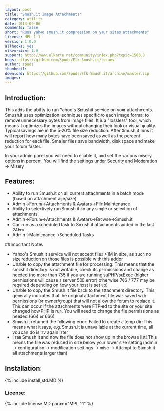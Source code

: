 ```yaml
---
layout: post
title: "Smush.it Image Attachments"
category: utility
date: 2014-09-06
comments: false
short: "Runs yahoo smush.it compression on your sites attachments"
license: MPL 1.1
version: 1.0.0
allhooks: yes
elkversion: 1.0
support: http://www.elkarte.net/community/index.php?topic=1503.0
bugs: https://github.com/Spuds/Elk-Smush.it/issues
author: spuds
thumbnail:
download: https://github.com/Spuds/Elk-Smush.it/archive/master.zip
images:
---
```


## Introduction:
This adds the ability to run Yahoo's Smushit service on your attachments. Smush.it uses optimization techniques specific to each image format to remove unnecessary bytes from image files. It is a "lossless" tool, which means it optimizes the images without changing their look or visual quality. Typical savings are in the 5-20% file size reduction. After Smush.it runs it will report how many bytes have been saved as well as the percent reduction for each file. Smaller files save bandwidth, disk space and make your forum faster.

In your admin panel you will need to enable it, and set the various misery options in percent.  You will find the settings under Security and Moderation -> Misery

## Features:

-  Ability to run Smush.it on all current attachments in a batch mode (based on attachment age/size)
  -  Admin->Forum->Attachments & Avatars->File Maintenance
-  Ability to selectively run Smush.it on any single or selection of attachments
  -  Admin->Forum->Attachments & Avatars->Browse->Smush.it
-  Can run as a scheduled task to Smush.it attachments added in the last 24hrs
  -  Admin->Maintenance->Scheduled Tasks

##Important Notes

-  Yahoo's Smush.it service will not accept files >1M in size, as such no size reduction on those files is possible with this addon
-  Unable to copy the attachment file for processing: This means that the smushit directory is not writable, check its permissions and change as needed (no more than 755 if you are running suPHP/suExec (higher permissions will cause a server 500 error) otherwise 766 / 777 may be required depending on how your host is set up)
-  Unable to copy the Smush.it file back to the attachment directory: This generally indicates that the original attachment file was saved with permissions (or owner/group) that will not allow the forum to replace it.  This can occur if the attachments were FTP-ed to the site or your site changed how PHP is run.  You will need to change the file permissions as needed (664 or 666)
-  Smush.it returned the following error: Failed to create a temp dir: This means what it says, e.g. Smush.it is unavailable at the current time, all you can do is try again later
-  I ran Smush.it and now the file does not show up in the browse list! This means the file was reduced in size below your lower size setting (admin -> configuration -> modification settings -> misc -> Attempt to Sumsh.it all attachments larger than)

## Installation:
{% include install_std.MD %}

### License:
{% include license.MD param="MPL 1.1" %}